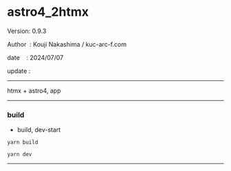 # astro4_2htmx

 Version: 0.9.3

 Author  : Kouji Nakashima / kuc-arc-f.com

 date    : 2024/07/07

 update :

***

htmx + astro4, app

***
### build

* build, dev-start

```
yarn build

yarn dev
```

***

